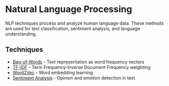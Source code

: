 # Natural Language Processing

NLP techniques process and analyze human language data. These methods are used for text classification, sentiment analysis, and language understanding.

## Techniques

- [Bag-of-Words](bag_of_words.py) - Text representation as word frequency vectors
- [TF-IDF](tf_idf.py) - Term Frequency-Inverse Document Frequency weighting
- [Word2Vec](word2vec.py) - Word embedding learning
- [Sentiment Analysis](sentiment_analysis.py) - Opinion and emotion detection in text
